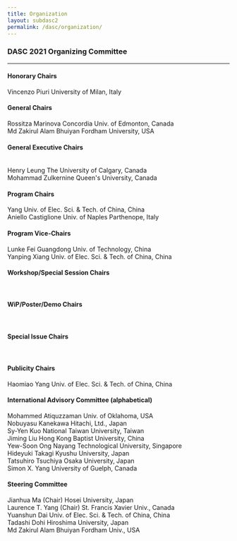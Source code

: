 ```yaml
---
title: Organization
layout: subdasc2
permalink: /dasc/organization/
---
```

<h3>DASC 2021 Organizing Committee</h3>

<hr/>

<h4> Honorary Chairs</h4>


Vincenzo Piuri 	University of Milan, Italy

<h4>General Chairs	</h4>

Rossitza Marinova	Concordia Univ. of Edmonton, Canada
<br/>Md Zakirul Alam Bhuiyan	Fordham University, USA

<h4>General Executive Chairs	</h4>
<br/>Henry Leung	The University of Calgary, Canada
<br/>Mohammad Zulkernine	Queen's University, Canada

<h4>Program Chairs 	</h4>
 Yang	Univ. of Elec. Sci. & Tech. of China, China
<br/>Aniello Castiglione	Univ. of Naples Parthenope, Italy


<h4>Program Vice-Chairs	</h4>
Lunke Fei	Guangdong Univ. of Technology, China<br/>
Yanping Xiang	Univ. of Elec. Sci. & Tech. of China, China
	
	
	
<h4>Workshop/Special Session Chairs	</h4>
	
<br/>
	
	
<h4>WiP/Poster/Demo Chairs	</h4>
	
<br/>
	
	
<h4>Special Issue Chairs	</h4>
	
<br/>
	
<h4>Publicity Chairs	</h4>
Haomiao Yang	Univ. of Elec. Sci. & Tech. of China, China
	
	
	
<h4>International Advisory Committee (alphabetical)	</h4>
Mohammed Atiquzzaman	Univ. of Oklahoma, USA<br/>
Nobuyasu Kanekawa	Hitachi, Ltd., Japan<br/>
Sy-Yen Kuo	National Taiwan University, Taiwan<br/>
Jiming Liu	Hong Kong Baptist University, China<br/>
Yew-Soon Ong	Nayang Technological University, Singapore<br/>
Hideyuki Takagi	Kyushu University, Japan<br/>
Tatsuhiro Tsuchiya	Osaka University, Japan<br/>
Simon X. Yang	University of Guelph, Canada

<h4>Steering Committee	</h4>
Jianhua Ma (Chair)	Hosei University, Japan<br/>
Laurence T. Yang (Chair)	St. Francis Xavier Univ., Canada<br/>
Yuanshun Dai	Univ. of Elec. Sci. & Tech. of China, China<br/>
Tadashi Dohi	Hiroshima University, Japan<br/>
Md Zakirul Alam Bhuiyan	Fordham Univ., USA<br/>
